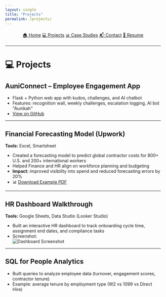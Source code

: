 ```yaml
---
layout: single
title: "Projects"
permalink: /projects/
---
```


<div style="text-align:center; margin-top:20px; margin-bottom:20px;">
  <a href="/" class="btn">🏠 Home</a>
  <a href="/projects/" class="btn">💻 Projects</a>
  <a href="/case-studies/" class="btn">📊 Case Studies</a>
  <a href="/contact/" class="btn">📬 Contact</a>
  <a href="/AmyBray_Resume.pdf" class="btn">📄 Resume</a>
</div>

---

# 💻 Projects  

## AuniConnect – Employee Engagement App  
- Flask + Python web app with kudos, challenges, and AI chatbot  
- Features: recognition wall, weekly challenges, escalation logging, AI bot "Aunikah"  
- [View on GitHub](https://github.com/yourrepo/auniconnect)  

---

## Financial Forecasting Model (Upwork)  
**Tools:** Excel, Smartsheet  
- Created a forecasting model to predict global contractor costs for 800+ U.S. and 200+ international workers  
- Helped Finance and HR align on workforce planning and budgeting  
- **Impact:** improved visibility into spend and reduced forecasting errors by 20%  
- 📊 [Download Example PDF](../assets/financial-forecasting-sample.pdf)  

---

## HR Dashboard Walkthrough  
**Tools:** Google Sheets, Data Studio (Looker Studio)  
- Built an interactive HR dashboard to track onboarding cycle time, assignment end dates, and compliance tasks  
- Screenshot:  
  ![Dashboard Screenshot](../assets/dashboard-sample.png)  

---

## SQL for People Analytics  
- Built queries to analyze employee data (turnover, engagement scores, contractor tenure)  
- Example: average tenure by employment type (W2 vs 1099 vs Direct Hire)  
